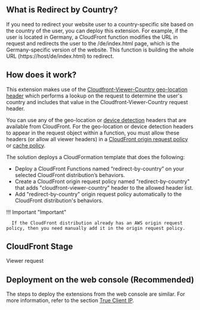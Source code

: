 ## What is Redirect by Country?
If you need to redirect your website user to a country-specific site based on the country of the user, you can deploy this extension. For example, if the user is located in Germany, a CloudFront function modifies the URL in request and redirects the user to the /de/index.html page, which is the Germany-specific version of the website. This function is building the whole URL (https://host/de/index.html) to redirect.

## How does it work?

This extension makes use of the [Cloudfront-Viewer-Country geo-location header](https://docs.aws.amazon.com/AmazonCloudFront/latest/DeveloperGuide/using-cloudfront-headers.html#cloudfront-headers-viewer-location) which performs a lookup on the request to determine the user's country and includes that value in the Cloudfront-Viewer-Country request header. 

You can use any of the geo-location or [device detection](https://docs.aws.amazon.com/AmazonCloudFront/latest/DeveloperGuide/using-cloudfront-headers.html#cloudfront-headers-device-type) headers that are available from CloudFront. For the geo-location or device detection headers to appear in the request object within a function, you must allow these headers (or allow all viewer headers) in a [CloudFront origin request policy](https://docs.aws.amazon.com/AmazonCloudFront/latest/DeveloperGuide/controlling-origin-requests.html#origin-request-understand-origin-request-policy) or [cache policy](https://docs.aws.amazon.com/AmazonCloudFront/latest/DeveloperGuide/controlling-the-cache-key.html#cache-key-understand-cache-policy).

The solution deploys a CloudFormation template that does the following:

* Deploy a CloudFront Functions named “redirect-by-country” on your selected CloudFront distribution’s behaviors. 
* Create a CloudFront origin request policy named "redirect-by-country" that adds "cloudfront-viewer-country" header to the allowed header list.
* Add "redirect-by-country" origin request policy automatically to the CloudFront distribution's behaviors. 

!!! Important "Important"
      
      If the CloudFront distribution already has an AWS origin request policy, then you need manually add it in the origin request policy. 

## CloudFront Stage
Viewer request

## Deployment on the web console (Recommended)

The steps to deploy the extensions from the web console are similar. For more information, refer to the section [True Client IP](true-client-ip.md).
































  



